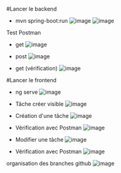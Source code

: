 

#Lancer le backend
- mvn spring-boot:run
![image](https://github.com/user-attachments/assets/b3c9f2d5-beb9-4310-8c04-108ef92f4088)
![image](https://github.com/user-attachments/assets/623b9a7d-b7b5-47be-9de3-ab674614ddec)

Test Postman
- get
![image](https://github.com/user-attachments/assets/8ef7e237-f5bc-4db5-b466-7f5159bb8b5c)

- post 
![image](https://github.com/user-attachments/assets/6c85641f-f2b5-44f1-8949-843059d19878)

- get (vérification)
![image](https://github.com/user-attachments/assets/8c1b7335-550c-406a-9502-6cfd92111207)



#Lancer le frontend
- ng serve
![image](https://github.com/user-attachments/assets/91ccff46-0f9d-4569-86a8-c7f4a8533256)

- Tâche créer visible 
![image](https://github.com/user-attachments/assets/7c1bb4bf-3fe9-4710-a3e6-954fced64361)

- Création d'une tâche
![image](https://github.com/user-attachments/assets/91e16267-3927-4110-a7ff-c79084f9ab9f)

- Vérification avec Postman
![image](https://github.com/user-attachments/assets/452af336-d253-4847-9534-9d940e102066)

- Modifier une tâche
![image](https://github.com/user-attachments/assets/f44f416b-f565-4228-a3e6-31b311ddc716)

- Vérification avec Postman
![image](https://github.com/user-attachments/assets/dff8c618-1d69-459c-85e8-bc47883a91f6)


organisation des branches github
![image](https://github.com/user-attachments/assets/fc5b6f6d-586b-4905-94e3-926a2fa7fa34)
